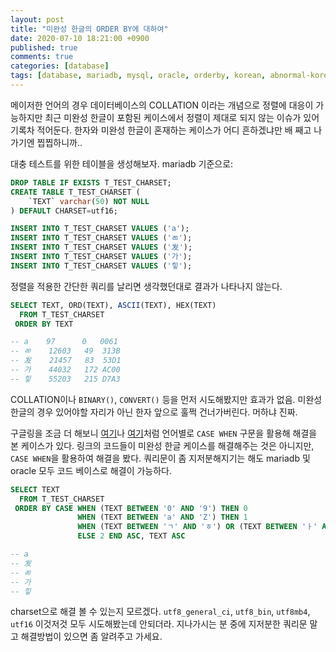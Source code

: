 ```yaml
---
layout: post
title: "미완성 한글의 ORDER BY에 대하여"
date: 2020-07-10 18:21:00 +0900
published: true
comments: true
categories: [database]
tags: [database, mariadb, mysql, oracle, orderby, korean, abnormal-korean]
---
```


메이저한 언어의 경우 데이터베이스의 COLLATION 이라는 개념으로 정렬에 대응이 가능하지만 최근 미완성 한글이 포함된 케이스에서 정렬이 제대로 되지 않는 이슈가 있어 기록차 적어둔다. 한자와 미완성 한글이 혼재하는 케이스가 어디 흔하겠냐만 배 째고 나가기엔 찝찝하니까..

대충 테스트를 위한 테이블을 생성해보자. mariadb 기준으로:

``` sql
DROP TABLE IF EXISTS T_TEST_CHARSET;
CREATE TABLE T_TEST_CHARSET (
	`TEXT` varchar(50) NOT NULL
) DEFAULT CHARSET=utf16;

INSERT INTO T_TEST_CHARSET VALUES ('a');
INSERT INTO T_TEST_CHARSET VALUES ('ㄻ');
INSERT INTO T_TEST_CHARSET VALUES ('发');
INSERT INTO T_TEST_CHARSET VALUES ('가');
INSERT INTO T_TEST_CHARSET VALUES ('힣');
```

정렬을 적용한 간단한 쿼리를 날리면 생각했던대로 결과가 나타나지 않는다.

``` sql
SELECT TEXT, ORD(TEXT), ASCII(TEXT), HEX(TEXT)
  FROM T_TEST_CHARSET
 ORDER BY TEXT

-- a	97      0	0061
-- ㄻ	12603	49	313B
-- 发	21457	83	53D1
-- 가	44032	172	AC00
-- 힣	55203	215	D7A3
```

COLLATION이나 `BINARY()`, `CONVERT()` 등을 먼저 시도해봤지만 효과가 없음. 미완성 한글의 경우 있어야할 자리가 아닌 한자 앞으로 훌쩍 건너가버린다. 머하냐 진짜.

구글링을 조금 더 해보니 [여기](https://blog.naver.com/PostView.nhn?blogId=cuteclare&logNo=80181518356&proxyReferer=https:%2F%2Fwww.google.com%2F)나 [여기](https://blog.naver.com/troopa102/120168125986)처럼 언어별로 `CASE WHEN` 구문을 활용해 해결을 본 케이스가 있다. 링크의 코드들이 미완성 한글 케이스를 해결해주는 것은 아니지만, `CASE WHEN`을 활용하여 해결을 봤다. 쿼리문이 좀 지저분해지기는 해도 mariadb 및 oracle 모두 코드 베이스로 해결이 가능하다.

``` sql
SELECT TEXT
  FROM T_TEST_CHARSET
 ORDER BY CASE WHEN (TEXT BETWEEN '0' AND '9') THEN 0
               WHEN (TEXT BETWEEN 'a' AND 'Z') THEN 1
               WHEN (TEXT BETWEEN 'ㄱ' AND 'ㅎ') OR (TEXT BETWEEN 'ㅏ' AND 'ㅢ') OR (TEXT BETWEEN '가' AND '힣') THEN 3
               ELSE 2 END ASC, TEXT ASC

-- a
-- 发
-- ㄻ
-- 가
-- 힣
```

charset으로 해결 볼 수 있는지 모르겠다. `utf8_general_ci`, `utf8_bin`, `utf8mb4`, `utf16` 이것저것 모두 시도해봤는데 안되더라. 지나가시는 분 중에 지저분한 쿼리문 말고 해결방법이 있으면 좀 알려주고 가세요.
